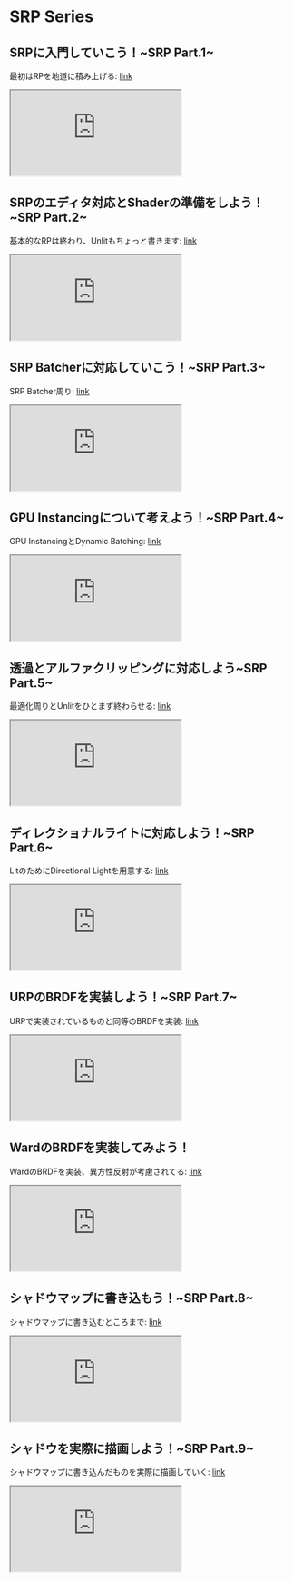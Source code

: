 # SRP Series
## SRPに入門していこう！~SRP Part.1~
最初はRPを地道に積み上げる:
[link](https://youtu.be/rue1QnF7ARg)
<div>
<iframe src="https://www.youtube.com/embed/rue1QnF7ARg"></iframe>
</div>

## SRPのエディタ対応とShaderの準備をしよう！~SRP Part.2~
基本的なRPは終わり、Unlitもちょっと書きます:
[link](https://youtu.be/oEOu3LfTXC8)
<div>
<iframe src="https://www.youtube.com/embed/oEOu3LfTXC8"></iframe>
</div>

## SRP Batcherに対応していこう！~SRP Part.3~
SRP Batcher周り:
[link](https://youtu.be/r4sOx-QrgTU)
<div>
<iframe src="https://www.youtube.com/embed/r4sOx-QrgTU"></iframe>
</div>

## GPU Instancingについて考えよう！~SRP Part.4~
GPU InstancingとDynamic Batching:
[link](https://youtu.be/esh_ImyvmIM)
<div>
<iframe src="https://www.youtube.com/embed/esh_ImyvmIM"></iframe>
</div>

## 透過とアルファクリッピングに対応しよう~SRP Part.5~
最適化周りとUnlitをひとまず終わらせる:
[link](https://youtu.be/Wdi3qSW_Poo)
<div>
<iframe src="https://www.youtube.com/embed/Wdi3qSW_Poo"></iframe>
</div>

## ディレクショナルライトに対応しよう！~SRP Part.6~
LitのためにDirectional Lightを用意する:
[link](https://youtu.be/nBcxHfGVW48)
<div>
<iframe src="https://www.youtube.com/embed/nBcxHfGVW48"></iframe>
</div>

## URPのBRDFを実装しよう！~SRP Part.7~
URPで実装されているものと同等のBRDFを実装:
[link](https://youtu.be/4-BdB3r9Ayg)
<div>
<iframe src="https://www.youtube.com/embed/4-BdB3r9Ayg"></iframe>
</div>

## WardのBRDFを実装してみよう！
WardのBRDFを実装、異方性反射が考慮されてる:
[link](https://youtu.be/QhytVEdFidU)
<div>
<iframe src="https://www.youtube.com/embed/QhytVEdFidU"></iframe>
</div>

## シャドウマップに書き込もう！~SRP Part.8~
シャドウマップに書き込むところまで:
[link](https://youtu.be/cHtaOw7UpnQ)
<div>
<iframe src="https://www.youtube.com/embed/cHtaOw7UpnQ"></iframe>
</div>

## シャドウを実際に描画しよう！~SRP Part.9~
シャドウマップに書き込んだものを実際に描画していく:
[link](https://youtu.be/fyh8PUBp074)
<div>
<iframe src="https://www.youtube.com/embed/fyh8PUBp074"></iframe>
</div>